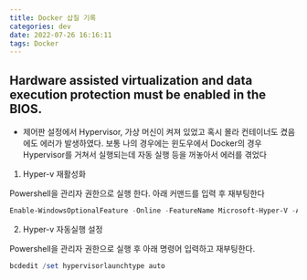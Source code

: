 ```yaml
---
title: Docker 삽질 기록
categories: dev
date: 2022-07-26 16:16:11
tags: Docker 
---
```



## Hardware assisted virtualization and data execution protection must be enabled in the BIOS. 

- 제어판 설정에서 Hypervisor, 가상 머신이 켜져 있었고 혹시 몰라 컨테이너도 켰음에도 에러가 발생하였다. 보통 나의 경우에는 윈도우에서 Docker의 경우 Hypervisor를 거쳐서 실행되는데 자동 실행 등을 꺼놓아서 에러를 겪었다

1. Hyper-v 재활성화

Powershell을 관리자 권한으로 실행 한다. 아래 커맨드를 입력 후 재부팅한다

```powershell
Enable-WindowsOptionalFeature -Online -FeatureName Microsoft-Hyper-V -All
```

2. Hyper-v 자동실행 설정

Powershell을 관리자 권한으로 실행 후 아래 명령어 입력하고 재부팅한다.

```powershell
bcdedit /set hypervisorlaunchtype auto
```